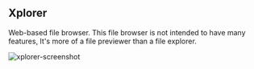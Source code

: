 ## Xplorer

Web-based file browser. This file browser is not intended to have many features,
It's more of a file previewer than a file explorer.

![xplorer-screenshot](https://github.com/issadarkthing/xplorer/assets/50593529/b0b7100a-f182-4572-ba97-73a224000763)
